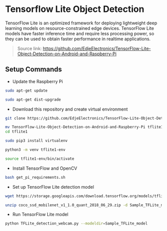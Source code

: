 # Tensorflow Lite Object Detection

TensorFlow Lite is an optimized framework for deploying lightweight deep learning models on resource-constrained edge devices. TensorFlow Lite models have faster inference time and require less processing power, so they can be used to obtain faster performance in realtime applications.

> Source link: https://github.com/EdjeElectronics/TensorFlow-Lite-Object-Detection-on-Android-and-Raspberry-Pi

## Setup Commands

- Update the Raspberry Pi

```bash
sudo apt-get update

sudo apt-get dist-upgrade
```

- Download this repository and create virtual environment

```bash
git clone https://github.com/EdjeElectronics/TensorFlow-Lite-Object-Detection-on-Android-and-Raspberry-Pi.git

mv TensorFlow-Lite-Object-Detection-on-Android-and-Raspberry-Pi tflite1
cd tflite1

sudo pip3 install virtualenv

python3 -m venv tflite1-env

source tflite1-env/bin/activate
```

- Install TensorFlow and OpenCV

```bash
bash get_pi_requirements.sh
```

- Set up TensorFlow Lite detection model

```bash
wget https://storage.googleapis.com/download.tensorflow.org/models/tflite/coco_ssd_mobilenet_v1_1.0_quant_2018_06_29.zip

unzip coco_ssd_mobilenet_v1_1.0_quant_2018_06_29.zip -d Sample_TFLite_model
```

- Run TensorFlow Lite model

```bash
python TFLite_detection_webcam.py --modeldir=Sample_TFLite_model
```
